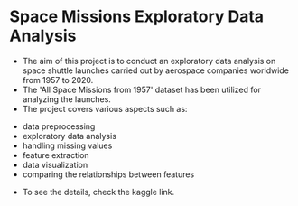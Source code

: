 # Space Missions Exploratory Data Analysis

* The aim of this project is to conduct an exploratory data analysis on space shuttle launches carried out by aerospace companies worldwide from 1957 to 2020.
* The 'All Space Missions from 1957' dataset has been utilized for analyzing the launches.
* The project covers various aspects such as:
 - data preprocessing
 - exploratory data analysis
 - handling missing values
 - feature extraction
 - data visualization
 - comparing the relationships between features
* To see the details, check the kaggle link.
